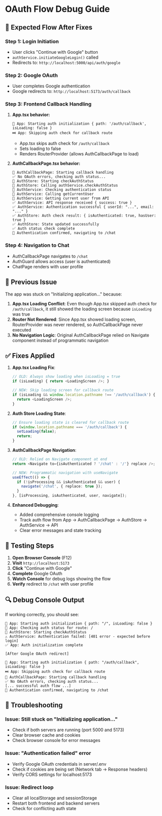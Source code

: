 # OAuth Flow Debug Guide

## 🔄 **Expected Flow After Fixes**

### **Step 1: Login Initiation**
- User clicks "Continue with Google" button
- `authService.initiateGoogleLogin()` called
- Redirects to: `http://localhost:5000/api/auth/google`

### **Step 2: Google OAuth**
- User completes Google authentication
- Google redirects to: `http://localhost:5173/auth/callback`

### **Step 3: Frontend Callback Handling**
1. **App.tsx behavior:**
   ```
   🚀 App: Starting auth initialization { path: '/auth/callback', isLoading: false }
   ⏭️ App: Skipping auth check for callback route
   ```
   - App.tsx skips auth check for `/auth/callback`
   - Sets loading to false
   - Renders RouterProvider (allows AuthCallbackPage to load)

2. **AuthCallbackPage.tsx behavior:**
   ```
   🔄 AuthCallbackPage: Starting callback handling
   ✅ No OAuth errors, checking auth status...
   🔄 AuthStore: Starting checkAuthStatus
   🔄 AuthStore: Calling authService.checkAuthStatus
   🔄 AuthService: Checking authentication status
   🔄 AuthService: Calling getCurrentUser
   🔄 AuthService: Getting current user from API
   ✅ AuthService: API response received { success: true }
   ✅ AuthService: Authentication successful { userId: "...", email: "..." }
   ✅ AuthStore: Auth check result: { isAuthenticated: true, hasUser: true }
   ✅ AuthStore: State updated successfully
   ✅ Auth status check complete
   🚀 Authentication confirmed, navigating to /chat
   ```

### **Step 4: Navigation to Chat**
- AuthCallbackPage navigates to `/chat`
- AuthGuard allows access (user is authenticated)
- ChatPage renders with user profile

## 🐛 **Previous Issue**

The app was stuck on "Initializing application..." because:

1. **App.tsx Loading Conflict**: Even though App.tsx skipped auth check for `/auth/callback`, it still showed the loading screen because `isLoading` was true
2. **Router Not Rendered**: Since App.tsx showed loading screen, RouterProvider was never rendered, so AuthCallbackPage never executed
3. **No Navigation Logic**: Original AuthCallbackPage relied on Navigate component instead of programmatic navigation

## ✅ **Fixes Applied**

1. **App.tsx Loading Fix**:
   ```typescript
   // OLD: Always show loading when isLoading = true
   if (isLoading) { return <LoadingScreen />; }
   
   // NEW: Skip loading screen for callback route
   if (isLoading && window.location.pathname !== '/auth/callback') { 
     return <LoadingScreen />; 
   }
   ```

2. **Auth Store Loading State**:
   ```typescript
   // Ensure loading state is cleared for callback route
   if (window.location.pathname === '/auth/callback') {
     setLoading(false);
     return;
   }
   ```

3. **AuthCallbackPage Navigation**:
   ```typescript
   // OLD: Relied on Navigate component at end
   return <Navigate to={isAuthenticated ? '/chat' : '/'} replace />;
   
   // NEW: Programmatic navigation with useNavigate
   useEffect(() => {
     if (!isProcessing && isAuthenticated && user) {
       navigate('/chat', { replace: true });
     }
   }, [isProcessing, isAuthenticated, user, navigate]);
   ```

4. **Enhanced Debugging**:
   - Added comprehensive console logging
   - Track auth flow from App → AuthCallbackPage → AuthStore → AuthService → API
   - Clear error messages and state tracking

## 🧪 **Testing Steps**

1. **Open Browser Console** (F12)
2. **Visit** `http://localhost:5173`
3. **Click** "Continue with Google"
4. **Complete** Google OAuth
5. **Watch Console** for debug logs showing the flow
6. **Verify** redirect to `/chat` with user profile

## 🔍 **Debug Console Output**

If working correctly, you should see:
```
🚀 App: Starting auth initialization { path: "/", isLoading: false }
🔄 App: Checking auth status for route: /
🔄 AuthStore: Starting checkAuthStatus
⚠️ AuthService: Authentication failed: [401 error - expected before login]
✅ App: Auth initialization complete

[After Google OAuth redirect]

🚀 App: Starting auth initialization { path: "/auth/callback", isLoading: false }
⏭️ App: Skipping auth check for callback route
🔄 AuthCallbackPage: Starting callback handling
✅ No OAuth errors, checking auth status...
[... successful auth flow ...]
🚀 Authentication confirmed, navigating to /chat
```

## 🚨 **Troubleshooting**

### Issue: Still stuck on "Initializing application..."
- Check if both servers are running (port 5000 and 5173)
- Clear browser cache and cookies
- Check browser console for error messages

### Issue: "Authentication failed" error
- Verify Google OAuth credentials in server/.env
- Check if cookies are being set (Network tab → Response headers)
- Verify CORS settings for localhost:5173

### Issue: Redirect loop
- Clear all localStorage and sessionStorage
- Restart both frontend and backend servers
- Check for conflicting auth state 